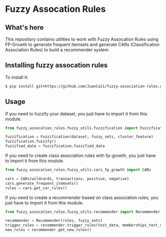 # Fuzzy Assocation Rules

## What's here

This repository contains utilities to work with Fuzzy Assocation Rules using FP-Growth to generate frequent itemsets and generate CARs (Classification Association Rules) to build a recommender system

## Installing fuzzy assocation rules 

To install it:

```bash
$ pip install git+https://github.com/JuanCa11/fuzzy-association-rules.git
```

## Usage

If you need to fuzzify your dataset, you just have to import it from this module.

```python
from fuzzy_assocation_rules.fuzzy_utils.fuzzification import Fuzzification

fuzzification = Fuzzification(dataset, fuzzy_sets, cluster_feature)
fuzzification.fuzzify()
fuzzified_data = fuzzification.fuzzified_data
```

If you need to create class association rules with fp-growth, you just have to import it from this module.

```python
from fuzzy_assocation_rules.fuzzy_utils.cars_fp_growth import CARs

cars = CARs(wildcards, transactions, positive, negative)
cars.generate_frequent_itemsets()
rules = cars.get_car_rules()

```

If you need to create a recommender based on class association rules, you just have to import it from this module.

```python
from fuzzy_assocation_rules.fuzzy_utils.recommender import Recommender

recommender = Recommender(rules, fuzzy_sets)
trigger_rules = recommender.trigger_rules(test_data, memberships_test_data)
new_rules = recommender.get_new_rules()
```
